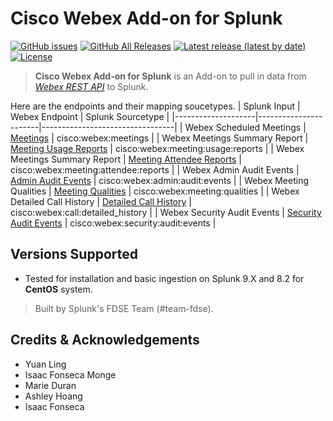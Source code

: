 # Cisco Webex Add-on for Splunk

[![GitHub issues](https://img.shields.io/github/issues/splunk/ta_cisco_webex_add_on_for_splunk?label=issues&color=informational)](https://github.com/splunk/ta_cisco_webex_add_on_for_splunk/issues)
[![GitHub All Releases](https://img.shields.io/github/downloads/splunk/ta_cisco_webex_add_on_for_splunk/total?label=download&logo=github&style=flat-square&color=important)](https://github.com/splunk/ta_cisco_webex_add_on_for_splunk/releases)
[![Latest release (latest by date)](https://img.shields.io/github/v/release/splunk/ta_cisco_webex_add_on_for_splunk?label=Latest%20Release)](https://github.com/splunk/genesys_cloud_ta/releases)
[![License](https://img.shields.io/badge/License-Apache_2.0-yellow.svg)](https://opensource.org/licenses/Apache-2.0)

> **Cisco Webex Add-on for Splunk** is an Add-on to pull in data from _[Webex REST API](https://developer.webex.com/docs/basics)_ to Splunk.

Here are the endpoints and their mapping soucetypes.
| Splunk Input       | Webex Endpoint        | Splunk Sourcetype               |
|--------------------|-----------------------|---------------------------------|
| Webex Scheduled Meetings       | [Meetings](https://developer.webex.com/docs/api/v1/meetings/list-meetings)                       | cisco:webex:meetings         |
| Webex Meetings Summary Report       | [Meeting Usage Reports](https://developer.webex.com/docs/api/v1/meetings-summary-report/list-meeting-usage-reports)                       | cisco:webex:meeting:usage:reports         |
| Webex Meetings Summary Report       | [Meeting Attendee Reports](https://developer.webex.com/docs/api/v1/meetings-summary-report/list-meeting-attendee-reports)                       | cisco:webex:meeting:attendee:reports             |
| Webex Admin Audit Events       | [Admin Audit Events](https://developer.webex.com/docs/api/v1/admin-audit-events)                               | cisco:webex:admin:audit:events               |
| Webex Meeting Qualities       | [Meeting Qualities](https://developer.webex.com/docs/api/v1/meeting-qualities/get-meeting-qualities)                               | cisco:webex:meeting:qualities              |
| Webex Detailed Call History       | [Detailed Call History](https://developer.webex.com/docs/api/v1/reports-detailed-call-history/get-detailed-call-history)                               | cisco:webex:call:detailed_history             |
| Webex Security Audit Events       | [Security Audit Events](https://developer.webex.com/admin/docs/api/v1/security-audit-events/list-security-audit-events)                               | cisco:webex:security:audit:events            |

## Versions Supported

  - Tested for installation and basic ingestion on Splunk 9.X and 8.2 for **CentOS** system.

> Built by Splunk's FDSE Team (#team-fdse).

## Credits & Acknowledgements
* Yuan Ling
* Isaac Fonseca Monge
* Marie Duran
* Ashley Hoang
* Isaac Fonseca